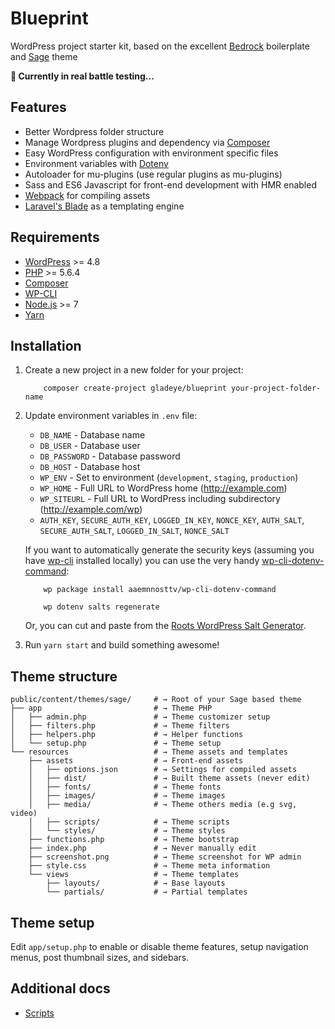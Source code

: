 # Blueprint

WordPress project starter kit, based on the excellent [Bedrock](https://roots.io/bedrock/) boilerplate and [Sage](https://roots.io/sage/) theme

**🚨 Currently in real battle testing...**

## Features

- Better Wordpress folder structure
- Manage Wordpress plugins and dependency via [Composer](https://getcomposer.org/)
- Easy WordPress configuration with environment specific files
- Environment variables with [Dotenv](https://github.com/vlucas/phpdotenv)
- Autoloader for mu-plugins (use regular plugins as mu-plugins)
- Sass and ES6 Javascript for front-end development with HMR enabled
- [Webpack](https://webpack.js.org/) for compiling assets
- [Laravel's Blade](https://laravel.com/docs/5.3/blade) as a templating engine


## Requirements

- [WordPress](https://wordpress.org/) >= 4.8
- [PHP](http://php.net/manual/en/install.php) >= 5.6.4
- [Composer](https://getcomposer.org/download/)
- [WP-CLI](http://wp-cli.org/)
- [Node.js](http://nodejs.org/) >= 7
- [Yarn](https://yarnpkg.com/en/docs/install)

## Installation

1. Create a new project in a new folder for your project:

    ```
        composer create-project gladeye/blueprint your-project-folder-name
    ```

2. Update environment variables in `.env`  file:
    - `DB_NAME` - Database name
    - `DB_USER` - Database user
    - `DB_PASSWORD` - Database password
    - `DB_HOST` - Database host
    - `WP_ENV` - Set to environment (`development`, `staging`, `production`)
    - `WP_HOME` - Full URL to WordPress home (http://example.com)
    - `WP_SITEURL` - Full URL to WordPress including subdirectory (http://example.com/wp)
    - `AUTH_KEY`, `SECURE_AUTH_KEY`, `LOGGED_IN_KEY`, `NONCE_KEY`, `AUTH_SALT`, `SECURE_AUTH_SALT`, `LOGGED_IN_SALT`, `NONCE_SALT`

    If you want to automatically generate the security keys (assuming you have [wp-cli][wp-cli] installed locally) you can use the very handy [wp-cli-dotenv-command][wp-cli-dotenv]:

    ```
        wp package install aaemnnosttv/wp-cli-dotenv-command

        wp dotenv salts regenerate
    ```

    Or, you can cut and paste from the [Roots WordPress Salt Generator][roots-wp-salt].

3. Run `yarn start` and build something awesome!

## Theme structure

```shell
public/content/themes/sage/     # → Root of your Sage based theme
├── app                         # → Theme PHP
│   ├── admin.php               # → Theme customizer setup
│   ├── filters.php             # → Theme filters
│   ├── helpers.php             # → Helper functions
│   └── setup.php               # → Theme setup
└── resources                   # → Theme assets and templates
    ├── assets                  # → Front-end assets
    │   ├── options.json        # → Settings for compiled assets
    │   ├── dist/               # → Built theme assets (never edit)
    │   ├── fonts/              # → Theme fonts
    │   ├── images/             # → Theme images
    │   ├── media/              # → Theme others media (e.g svg, video)
    │   ├── scripts/            # → Theme scripts
    │   └── styles/             # → Theme styles
    ├── functions.php           # → Theme bootstrap
    ├── index.php               # → Never manually edit
    ├── screenshot.png          # → Theme screenshot for WP admin
    ├── style.css               # → Theme meta information
    └── views                   # → Theme templates
        ├── layouts/            # → Base layouts
        └── partials/           # → Partial templates
```


## Theme setup

Edit `app/setup.php` to enable or disable theme features, setup navigation menus, post thumbnail sizes, and sidebars.


[wp-cli]:http://wp-cli.org/
[roots-wp-salt]:https://roots.io/salts.html
[wp-cli-dotenv]:https://github.com/aaemnnosttv/wp-cli-dotenv-command

## Additional docs

- [Scripts]('./public/content/themes/sage/resouces/assets/scripts')
